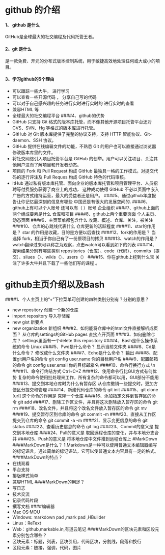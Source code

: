 #  github   的介绍 #
#### 1、 github  是什么 
GitHub是全球最大的社交编程及代码托管王者。
####  2、git  是什么 
是一款免费、开元的分布式版本控制系统，用于敏捷高效地处理任何或大或小的项目。
#### 3、学习github的5个理由 
*  可以跟踪一些大牛，  进行学习 
*   可以查看一些开源代码 ， 分享自己写的代码 
*    可以对于自己感兴趣的任务进行实时进行实时的 进行实时的查看 
*   兼容HTML  等 
*   全球最大的社交编程平台 
####4、github的优势
* GitHub 只支持 Git 格式的版本库托管，而不像其他开源项目托管平台还对
	CVS、SVN、Hg 等格式的版本库进行托管。
* GitHub 对 Git 版本库提供了完整的协议支持，支持 HTTP 智能协议、Git-daemon、SSH 协议。
* GitHub 提供在线编辑文件的功能，不熟悉 Git 的用户也可以直接通过浏览器修改版本库里的文件。
* 将社交网络引入项目托管平台是 GitHub 的创举。用户可以关注项目、关注其他用户进而了解项目和开发者动态。
* 项目的 Fork 和 Pull Request 构成 GitHub 最独具一格的工作模式。对提交代码的逐行评注及 Pull Reques
	构成 GitHub 特色的代码审核。
* itHub 通过私有版本库托管、面向企业的版本库托管和项目管理平台、人员招聘等付费服务获得了商业上的成功，
	这种成功使得 GitHub 不必以页面中嵌入广告的方式维持运营，最大的受益者还是用户。
####5、通过github年度报告让你记忆最深刻的信息有哪些
中国还是有很大的发展空间的.
####6、github上有可以个人账号 还可以有（ ）账号
企业组织
####7、github上面的两个组成要素是什么
仓库和项目
####8、github上两个重要页面
个人主页、动态页面
####9、主页菜单都包含什么
收藏、概述、仓库、关注，被关注
####10、仓库的心跳线代表什么
仓库更新的活跃程度
####11、star的作用是？
star 的作用是收藏，目的是方便以后查找
####12、fork的作用是？
当选择 fork，相当于你自己有了一份原项目的拷贝
####13、watch的作用是？
watch翻译过来可以称之为观察，点击watch可以看到如下的列表
####14、搜索结果分别有哪些类别
repositories（仓库）、code（代码）、commits（提交）、siiues（）、wikis（）、users（）
####15、你在github上挖到什么宝
 关注了许多大牛并且下载了一些他们写的课程 。
# github主页介绍以及Bash
####1、个人主页上的“+”下拉菜单可创建的四种类别分别有？分别的意思？
* new repository       创建一个新的仓库
* import repository    导入存储库
* new gist             新要点
* new organization     新组织
####2、如何能将仓库中的html文件直接解析成页面？
从仓库的settings的GitHub pages 直接点开页面
####3、如何删除仓库？
settings里面有一个delete this repository
####4、Bash是什么操作系统的命令
Linux
####5、Pwd是什么命令？
显示当前文件夹
####6、Cd是什么命令？
修改成什么文件夹
####7、Echo是什么命令？
输出
####8、配置git用户名的命令
git config user.name 你的目标用户名
####9、配置邮箱的命令
git config user.email 你的目标邮箱名
####10、命令行换行方式
\n
####11、命令行终结方式
Ctrl+C+Z
####12、使用命令行比GUI方式有何优势
复杂的命令使用批处理来工作，所有复杂的命令都可以用，GUI部分不能用
####13、提交到本地仓库时为什么有暂存区
从仓库撤销一些提交时，更加方便区分提交和管理
####14、新建代码仓库的命令
git init
####15、git clone [url] 这个命令的作用是
克隆一个仓库
####16、添加指定文件到暂存区的命令
git add
####17、删除工作区文件，并且将这次删除放入暂存区的命令
git rm 
####18、改名文件，并且将这个改名文件放入暂存区的命令
git mv
####19、提交暂存区到仓库的命令
git commit -m
####20、直接从工作区提交到仓库的命令
git commit -a -m
####21、显示变更信息的命令
git status
####22、查看历史信息的命令
git log
####23、Commit的意义是
提交到本地仓库
####24、Pull的意义是
取回远程仓库的变化，并与本地分支合并
####25、Push的意义是
将本地仓库中文件推到远程仓库上
#MarkDown
####MarkDown是什么？ 
1.Markdown是一种可以使用普通文本编辑器编写的标记语言，通过简单的标记语法，它可以使普通文本内容具有一定的格式。
####MarkDown的特点？
* 在线观看 
* 平台支持
* 排版样式简单
* 兼容HTML
####MarkDown的用途？
* 写日志
* 技术交流
* 记录代码片段 
* 撰写文档
####编辑器
* Mac OS:MOU
* Windows: markdown pad ,mark pad ,HBuilder
* Linus：ReText
* Web：github,markable.in,有道云笔记
####MarkDown的区块元素和区段元素分别包含哪些？
* 区块元素：标题，列表，区块引用，代码区块，分割线，段落和换行
* 区段元素：链接，强调，代码，图片
